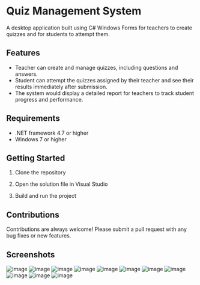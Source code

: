 # Quiz Management System

A desktop application built using C# Windows Forms for teachers to create quizzes and for students to attempt them.

## Features

- Teacher can create and manage quizzes, including questions and answers.
- Student can attempt the quizzes assigned by their teacher and see their results immediately after submission.
- The system would display a detailed report for teachers to track student progress and performance.

## Requirements

- .NET framework 4.7 or higher
- Windows 7 or higher

## Getting Started

1. Clone the repository

2. Open the solution file in Visual Studio
3. Build and run the project

## Contributions

Contributions are always welcome! Please submit a pull request with any bug fixes or new features.

## Screenshots
![image](https://user-images.githubusercontent.com/111304445/216268550-65b033b0-7034-4cd7-afc2-a1db932a0a87.png)
![image](https://user-images.githubusercontent.com/111304445/216268605-9a18d65d-9a74-4b29-b352-85690aab48ab.png)
![image](https://user-images.githubusercontent.com/111304445/216268703-22fa9160-82c0-4a79-b225-44a43e6ea1a1.png)
![image](https://user-images.githubusercontent.com/111304445/216268751-2926f2d2-367d-4159-bd0e-7e8e5dcf9dd5.png)
![image](https://user-images.githubusercontent.com/111304445/216268795-01fd4d52-375a-4646-b307-979c596c20fd.png)
![image](https://user-images.githubusercontent.com/111304445/216268837-9dd94809-e648-4509-af05-9cc825220d4f.png)
![image](https://user-images.githubusercontent.com/111304445/216268876-0bacc4a1-e161-467d-98b3-e94bc2839326.png)
![image](https://user-images.githubusercontent.com/111304445/216268915-fbbe5042-0bb2-4f31-ab9f-b61dc32f2ca0.png)
![image](https://user-images.githubusercontent.com/111304445/216268953-70d0c882-f9fa-40ec-afed-01e246db91a2.png)
![image](https://user-images.githubusercontent.com/111304445/216268994-08d6786d-76cf-4fbe-97a6-20e70d8800bb.png)
![image](https://user-images.githubusercontent.com/111304445/216269093-d02f1402-b52b-40cc-ae8e-c72d0308e998.png)
